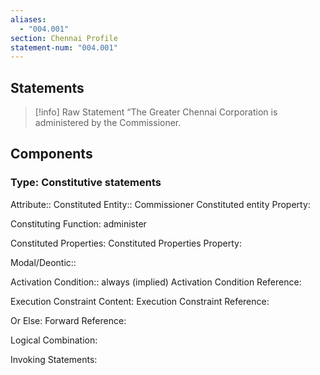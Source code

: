 ```yaml
---
aliases:
  - "004.001"
section: Chennai Profile
statement-num: "004.001"
---
```

## Statements 
> [!info] Raw Statement
> “The Greater Chennai Corporation is administered by the Commissioner. 
## Components

### Type: Constitutive statements

Attribute:: Constituted Entity:: Commissioner
	Constituted entity Property:

Constituting Function: administer

Constituted Properties: 
	Constituted Properties Property:

Modal/Deontic:: 

Activation Condition:: always (implied)
	Activation Condition Reference:

Execution Constraint Content:
	Execution Constraint Reference:

Or Else:
	Forward Reference:

Logical Combination:

Invoking Statements:



